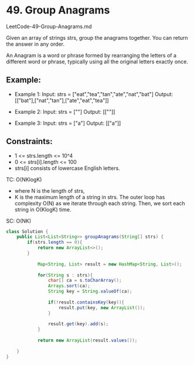 # 49. Group Anagrams

LeetCode-49-Group-Anagrams.md

Given an array of strings strs, group the anagrams together. You can return the answer in any order.

An Anagram is a word or phrase formed by rearranging the letters of a different word or phrase, typically using all the original letters exactly once.

 
## Example:
+ Example 1:
Input: strs = ["eat","tea","tan","ate","nat","bat"]
Output: [["bat"],["nat","tan"],["ate","eat","tea"]]

+ Example 2:
Input: strs = [""]
Output: [[""]]

+ Example 3:
Input: strs = ["a"]
Output: [["a"]]
 

## Constraints:
+ 1 <= strs.length <= 10^4
+ 0 <= strs[i].length <= 100
+ strs[i] consists of lowercase English letters.

TC: O(NKlogK)
+ where N is the length of strs, 
+ K is the maximum length of a string in strs. 
The outer loop has complexity O(N) as we iterate through each string. Then, we sort each string in O(KlogK) time.

SC: O(NK)

```java
class Solution {
    public List<List<String>> groupAnagrams(String[] strs) {
        if(strs.length == 0){
            return new ArrayList<>();
        }
            
            Map<String, List> result = new HashMap<String, List>();
            
            for(String s : strs){
                char[] ca = s.toCharArray();
                Arrays.sort(ca);
                String key = String.valueOf(ca);
                
                if(!result.containsKey(key)){
                    result.put(key, new ArrayList());
                }
                
                result.get(key).add(s);
            }
            
            return new ArrayList(result.values());
        
    }
}
```
